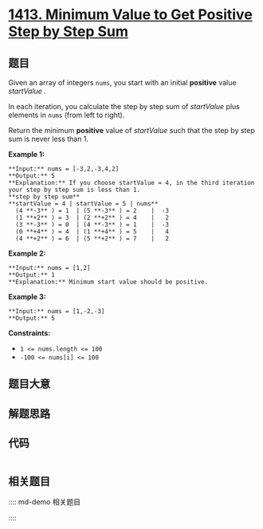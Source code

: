 # [1413. Minimum Value to Get Positive Step by Step Sum](https://leetcode.com/problems/minimum-value-to-get-positive-step-by-step-sum)

## 题目

Given an array of integers `nums`, you start with an initial **positive**
value _startValue_ _._

In each iteration, you calculate the step by step sum of _startValue_  plus
elements in `nums` (from left to right).

Return the minimum **positive** value of  _startValue_ such that the step by
step sum is never less than 1.



**Example 1:**

    
    
    **Input:** nums = [-3,2,-3,4,2]
    **Output:** 5
    **Explanation:** If you choose startValue = 4, in the third iteration your step by step sum is less than 1.
    **step by step sum**
    **startValue = 4 | startValue = 5 | nums**
      (4 **-3** ) = 1  | (5 **-3** ) = 2    |  -3
      (1 **+2** ) = 3  | (2 **+2** ) = 4    |   2
      (3 **-3** ) = 0  | (4 **-3** ) = 1    |  -3
      (0 **+4** ) = 4  | (1 **+4** ) = 5    |   4
      (4 **+2** ) = 6  | (5 **+2** ) = 7    |   2
    

**Example 2:**

    
    
    **Input:** nums = [1,2]
    **Output:** 1
    **Explanation:** Minimum start value should be positive. 
    

**Example 3:**

    
    
    **Input:** nums = [1,-2,-3]
    **Output:** 5
    



**Constraints:**

  * `1 <= nums.length <= 100`
  * `-100 <= nums[i] <= 100`


## 题目大意

## 解题思路

## 代码

```javascript

```

## 相关题目

:::: md-demo 相关题目

::::
